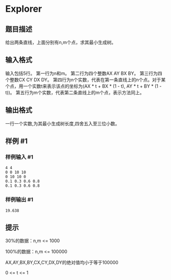 # Explorer

## 题目描述

给出两条直线，上面分别有n,m个点，求其最小生成树。


## 输入格式

输入包括5行。 第一行为n和m。 第二行为四个整数AX AY BX BY。 第三行为四个整数CX CY DX DY。 第四行为n个实数，代表在第一条直线上的n个点。对于某个点，用一个实数t来表示该点的坐标为(AX \* t + BX \* (1 - t), AY \* t + BY \* (1 - t))。 第五行为m个实数，代表第二条直线上的m个点，表示方法同上。


## 输出格式

一行一个实数,为其最小生成树长度,四舍五入至三位小数。


## 样例 #1

### 样例输入 #1
```
4 4 
0 0 10 10 
0 10 10 0 
0.1 0.3 0.6 0.8 
0.1 0.3 0.6 0.8
```

### 样例输出 #1

```
19.638
```

## 提示

30%的数据：n,m <= 1000

100%的数据：n,m <= 100000 

AX,AY,BX,BY,CX,CY,DX,DY的绝对值均小于等于100000

0 <= t <= 1

